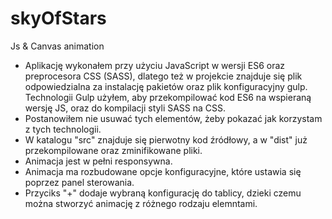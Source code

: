 # skyOfStars
Js &amp; Canvas animation
- Aplikację wykonałem przy użyciu JavaScript w wersji ES6 oraz preprocesora CSS (SASS), dlatego też w projekcie znajduje się plik odpowiedzialna za instalację pakietów oraz plik konfiguracyjny gulp. Technologii Gulp użyłem, aby przekompilować kod ES6 na wspieraną wersję JS, oraz do kompilacji styli SASS na CSS.
- Postanowiłem nie usuwać tych elementów, żeby pokazać jak korzystam z tych technologii.
- W katalogu "src" znajduje się pierwotny kod źródłowy, a w "dist" już przekompilowane oraz zminifikowane pliki.
- Animacja jest w pełni responsywna.
- Animacja ma rozbudowane opcje konfiguracyjne, które ustawia się poprzez panel sterowania.
- Przyciks "+" dodaje wybraną konfigurację do tablicy, dzieki czemu można stworzyć animację z różnego rodzaju elemntami.
